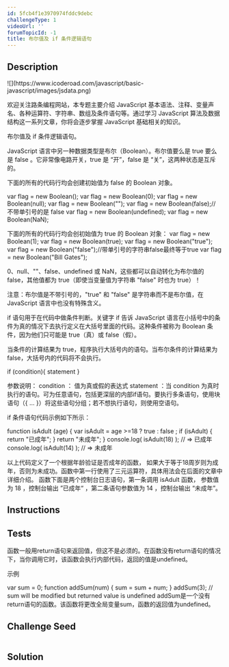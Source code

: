 ```yaml
---
id: 5fcb4f1e3970974fddc9debc
challengeType: 1
videoUrl: ''
forumTopicId: -1
title: 布尔值及 if 条件逻辑语句
---
```


## Description
<section id='description'>
![](https://www.icoderoad.com/javascript/basic-javascript/images/jsdata.png)

欢迎关注路条编程网站，本专题主要介绍 JavaScript 基本语法、注释、变量声名、各种运算符、字符串、数组及条件语句等。通过学习 JavaScript 算法及数据结构这一系列文章，你将会逐步掌握 JavaScript 基础相关的知识。
	
布尔值及 if 条件逻辑语句。

JavaScript 语言中另一种数据类型是布尔（Boolean）。布尔值要么是 true 要么是 false 。它非常像电路开关，true 是 “开”，false 是 “关”，这两种状态是互斥的。

下面的所有的代码行均会创建初始值为 false 的 Boolean 对象。

var flag = new Boolean();
var flag = new Boolean(0);
var flag = new Boolean(null);
var flag = new Boolean("");
var flag = new Boolean(false);// 不带单引号的是 false
var flag = new Boolean(undefined);
var flag = new Boolean(NaN);

下面的所有的代码行均会创初始值为 true 的 Boolean 对象：
var flag = new Boolean(1);
var flag = new Boolean(true);
var flag = new Boolean("true");
var flag = new Boolean("false");//带单引号的字符串false最终等于true
var flag = new Boolean("Bill Gates");

0、null、""、false、undefined 或 NaN，这些都可以自动转化为布尔值的 false，其他值都为 true（即使当变量值为字符串 "false" 时也为 true）！

注意：布尔值是不带引号的，"true" 和 "false" 是字符串而不是布尔值，在 JavaScript 语言中也没有特殊含义。


if 语句用于在代码中做条件判断。关键字 if 告诉 JavaScript 语言在小括号中的条件为真的情况下去执行定义在大括号里面的代码。这种条件被称为 Boolean 条件，因为他们只可能是 true（真）或 false（假）。

当条件的计算结果为 true，程序执行大括号内的语句。当布尔条件的计算结果为 false，大括号内的代码将不会执行。

if (condition){
  statement
}

参数说明：
condition ： 值为真或假的表达式
statement ：当 condition 为真时执行的语句。可为任意语句，包括更深层的内部if语句。要执行多条语句，使用块语句（{ ... }）将这些语句分组；若不想执行语句，则使用空语句。 

if 条件语句代码示例如下所示：

function isAdult (age) {
   var isAdult = age >=18 ? true : false ;
  if (isAdult) {
     return "已成年";
  }
  return "未成年";
}
console.log( isAdult(18) );  // => 已成年
console.log( isAdult(14) ); // => 未成年
  
以上代码定义了一个根据年龄验证是否成年的函数， 如果大于等于18周岁则为成年，否则为未成功。函数中第一行使用了三元运算符，具体用法会在后面的文章中详细介绍。
函数下面是两个控制台日志语句，第一条调用 isAdult 函数， 参数值为 18 ，控制台输出 ”已成年“ ，第二条语句参数值为 14 ，控制台输出 “未成年”。

## Instructions
<section id='instructions'>

</section>

## Tests
<section id='tests'>
函数一般用return语句来返回值，但这不是必须的。在函数没有return语句的情况下，当你调用它时，该函数会执行内部代码，返回的值是undefined。

示例

var sum = 0;
function addSum(num) {
  sum = sum + num;
}
addSum(3); // sum will be modified but returned value is undefined
addSum是一个没有return语句的函数。该函数将更改全局变量sum，函数的返回值为undefined。



</section>

## Challenge Seed
<section id='challengeSeed'>

<div id='js-seed'>

```js

```

</div>



</section>

## Solution
<section id='solution'>


</section>
